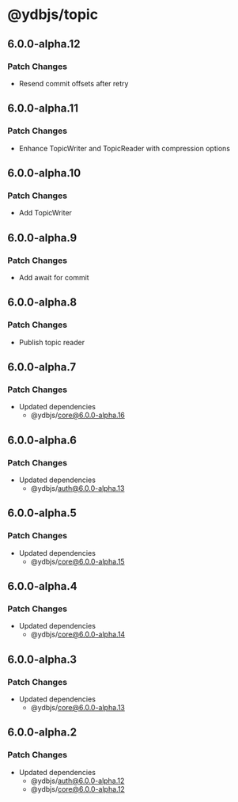 # @ydbjs/topic

## 6.0.0-alpha.12

### Patch Changes

- Resend commit offsets after retry

## 6.0.0-alpha.11

### Patch Changes

- Enhance TopicWriter and TopicReader with compression options

## 6.0.0-alpha.10

### Patch Changes

- Add TopicWriter

## 6.0.0-alpha.9

### Patch Changes

- Add await for commit

## 6.0.0-alpha.8

### Patch Changes

- Publish topic reader

## 6.0.0-alpha.7

### Patch Changes

- Updated dependencies
  - @ydbjs/core@6.0.0-alpha.16

## 6.0.0-alpha.6

### Patch Changes

- Updated dependencies
  - @ydbjs/auth@6.0.0-alpha.13

## 6.0.0-alpha.5

### Patch Changes

- Updated dependencies
  - @ydbjs/core@6.0.0-alpha.15

## 6.0.0-alpha.4

### Patch Changes

- Updated dependencies
  - @ydbjs/core@6.0.0-alpha.14

## 6.0.0-alpha.3

### Patch Changes

- Updated dependencies
  - @ydbjs/core@6.0.0-alpha.13

## 6.0.0-alpha.2

### Patch Changes

- Updated dependencies
  - @ydbjs/auth@6.0.0-alpha.12
  - @ydbjs/core@6.0.0-alpha.12
